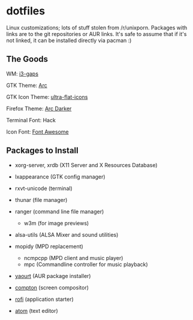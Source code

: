 dotfiles
========
Linux customizations; lots of stuff stolen from /r/unixporn. Packages with links are to the git repositories or AUR links.
It's safe to assume that if it's not linked, it can be installed directly via pacman :)

The Goods
---------

WM: [i3-gaps](https://aur.archlinux.org/i3-gaps-git.git)

GTK Theme: [Arc](https://github.com/horst39180/Arc-theme.git)

GTK Icon Theme: [ultra-flat-icons](https://aur.archlinux.org/ultra-flat-icons.git)

Firefox Theme: [Arc Darker](https://addons.mozilla.org/En-us/firefox/addon/arc-darker-theme/)

Terminal Font: Hack

Icon Font: [Font Awesome](https://aur.archlinux.org/ttf-font-awesome.git)

Packages to Install
-------------------

* xorg-server, xrdb (X11 Server and X Resources Database)

* lxappearance (GTK config manager)

* rxvt-unicode (terminal)

* thunar (file manager)

* ranger (command line file manager)
  * w3m (for image previews)

* alsa-utils (ALSA Mixer and sound utilities)

* mopidy (MPD replacement)
  * ncmpcpp (MPD client and music player)
  * mpc (Commandline controller for music playback)

* [yaourt](https://aur.archlinux.org/yaourt.git) (AUR package installer)

* [compton](https://aur.archlinux.org/compton.git) (screen compositor)

* [rofi](https://aur.archlinux.org/rofi-git.git) (application starter)

* [atom](https://aur.archlinux.org/atom-editor.git) (text editor)
